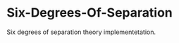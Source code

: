 Six-Degrees-Of-Separation
=========================

Six degrees of separation theory implementetation.
